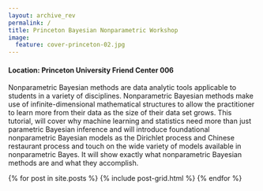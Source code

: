 ```yaml
---
layout: archive_rev
permalink: /
title: Princeton Bayesian Nonparametric Workshop
image:
  feature: cover-princeton-02.jpg
---
```

<h4>Location: Princeton University Friend Center 006</h4>

<p>
	Nonparametric Bayesian methods are data analytic tools applicable to students in a variety of disciplines.  Nonparametric Bayesian methods make use of infinite-dimensional mathematical structures to allow the practitioner to learn more from their data as the size of their data set grows. This tutorial, will cover why machine learning and statistics need more than just parametric Bayesian inference and will introduce foundational nonparametric Bayesian models as the Dirichlet process and Chinese restaurant process and touch on the wide variety of models available in nonparametric Bayes. It will show exactly what nonparametric Bayesian methods are and what they accomplish.
</p>

<div class="tiles">
{% for post in site.posts %}
	{% include post-grid.html %}
{% endfor %}
</div><!-- /.tiles -->

